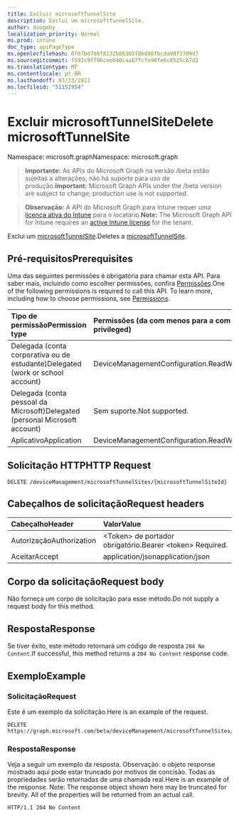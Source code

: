 ```yaml
---
title: Excluir microsoftTunnelSite
description: Exclui um microsoftTunnelSite.
author: dougeby
localization_priority: Normal
ms.prod: intune
doc_type: apiPageType
ms.openlocfilehash: 0f07bd7d8f8132b86365f0bd46fbcda90f3709d7
ms.sourcegitcommit: f592c9ff96ceeb40caa67fcfe90fe6c8525cb7d2
ms.translationtype: MT
ms.contentlocale: pt-BR
ms.lasthandoff: 03/23/2021
ms.locfileid: "51152954"
---
```

# <a name="delete-microsofttunnelsite"></a><span data-ttu-id="b855d-103">Excluir microsoftTunnelSite</span><span class="sxs-lookup"><span data-stu-id="b855d-103">Delete microsoftTunnelSite</span></span>

<span data-ttu-id="b855d-104">Namespace: microsoft.graph</span><span class="sxs-lookup"><span data-stu-id="b855d-104">Namespace: microsoft.graph</span></span>

> <span data-ttu-id="b855d-105">**Importante:** As APIs do Microsoft Graph na versão /beta estão sujeitas a alterações; não há suporte para uso de produção.</span><span class="sxs-lookup"><span data-stu-id="b855d-105">**Important:** Microsoft Graph APIs under the /beta version are subject to change; production use is not supported.</span></span>

> <span data-ttu-id="b855d-106">**Observação:** A API do Microsoft Graph para Intune requer uma [licença ativa do Intune](https://go.microsoft.com/fwlink/?linkid=839381) para o locatário.</span><span class="sxs-lookup"><span data-stu-id="b855d-106">**Note:** The Microsoft Graph API for Intune requires an [active Intune license](https://go.microsoft.com/fwlink/?linkid=839381) for the tenant.</span></span>

<span data-ttu-id="b855d-107">Exclui um [microsoftTunnelSite](../resources/intune-mstunnel-microsofttunnelsite.md).</span><span class="sxs-lookup"><span data-stu-id="b855d-107">Deletes a [microsoftTunnelSite](../resources/intune-mstunnel-microsofttunnelsite.md).</span></span>

## <a name="prerequisites"></a><span data-ttu-id="b855d-108">Pré-requisitos</span><span class="sxs-lookup"><span data-stu-id="b855d-108">Prerequisites</span></span>
<span data-ttu-id="b855d-p101">Uma das seguintes permissões é obrigatória para chamar esta API. Para saber mais, incluindo como escolher permissões, confira [Permissões](/graph/permissions-reference).</span><span class="sxs-lookup"><span data-stu-id="b855d-p101">One of the following permissions is required to call this API. To learn more, including how to choose permissions, see [Permissions](/graph/permissions-reference).</span></span>

|<span data-ttu-id="b855d-111">Tipo de permissão</span><span class="sxs-lookup"><span data-stu-id="b855d-111">Permission type</span></span>|<span data-ttu-id="b855d-112">Permissões (da com menos para a com mais privilégios)</span><span class="sxs-lookup"><span data-stu-id="b855d-112">Permissions (from least to most privileged)</span></span>|
|:---|:---|
|<span data-ttu-id="b855d-113">Delegada (conta corporativa ou de estudante)</span><span class="sxs-lookup"><span data-stu-id="b855d-113">Delegated (work or school account)</span></span>|<span data-ttu-id="b855d-114">DeviceManagementConfiguration.ReadWrite.All</span><span class="sxs-lookup"><span data-stu-id="b855d-114">DeviceManagementConfiguration.ReadWrite.All</span></span>|
|<span data-ttu-id="b855d-115">Delegada (conta pessoal da Microsoft)</span><span class="sxs-lookup"><span data-stu-id="b855d-115">Delegated (personal Microsoft account)</span></span>|<span data-ttu-id="b855d-116">Sem suporte.</span><span class="sxs-lookup"><span data-stu-id="b855d-116">Not supported.</span></span>|
|<span data-ttu-id="b855d-117">Aplicativo</span><span class="sxs-lookup"><span data-stu-id="b855d-117">Application</span></span>|<span data-ttu-id="b855d-118">DeviceManagementConfiguration.ReadWrite.All</span><span class="sxs-lookup"><span data-stu-id="b855d-118">DeviceManagementConfiguration.ReadWrite.All</span></span>|

## <a name="http-request"></a><span data-ttu-id="b855d-119">Solicitação HTTP</span><span class="sxs-lookup"><span data-stu-id="b855d-119">HTTP Request</span></span>
<!-- {
  "blockType": "ignored"
}
-->
``` http
DELETE /deviceManagement/microsoftTunnelSites/{microsoftTunnelSiteId}
```

## <a name="request-headers"></a><span data-ttu-id="b855d-120">Cabeçalhos de solicitação</span><span class="sxs-lookup"><span data-stu-id="b855d-120">Request headers</span></span>
|<span data-ttu-id="b855d-121">Cabeçalho</span><span class="sxs-lookup"><span data-stu-id="b855d-121">Header</span></span>|<span data-ttu-id="b855d-122">Valor</span><span class="sxs-lookup"><span data-stu-id="b855d-122">Value</span></span>|
|:---|:---|
|<span data-ttu-id="b855d-123">Autorização</span><span class="sxs-lookup"><span data-stu-id="b855d-123">Authorization</span></span>|<span data-ttu-id="b855d-124">&lt;Token&gt; de portador obrigatório.</span><span class="sxs-lookup"><span data-stu-id="b855d-124">Bearer &lt;token&gt; Required.</span></span>|
|<span data-ttu-id="b855d-125">Aceitar</span><span class="sxs-lookup"><span data-stu-id="b855d-125">Accept</span></span>|<span data-ttu-id="b855d-126">application/json</span><span class="sxs-lookup"><span data-stu-id="b855d-126">application/json</span></span>|

## <a name="request-body"></a><span data-ttu-id="b855d-127">Corpo da solicitação</span><span class="sxs-lookup"><span data-stu-id="b855d-127">Request body</span></span>
<span data-ttu-id="b855d-128">Não forneça um corpo de solicitação para esse método.</span><span class="sxs-lookup"><span data-stu-id="b855d-128">Do not supply a request body for this method.</span></span>

## <a name="response"></a><span data-ttu-id="b855d-129">Resposta</span><span class="sxs-lookup"><span data-stu-id="b855d-129">Response</span></span>
<span data-ttu-id="b855d-130">Se tiver êxito, este método retornará um código de resposta `204 No Content`.</span><span class="sxs-lookup"><span data-stu-id="b855d-130">If successful, this method returns a `204 No Content` response code.</span></span>

## <a name="example"></a><span data-ttu-id="b855d-131">Exemplo</span><span class="sxs-lookup"><span data-stu-id="b855d-131">Example</span></span>

### <a name="request"></a><span data-ttu-id="b855d-132">Solicitação</span><span class="sxs-lookup"><span data-stu-id="b855d-132">Request</span></span>
<span data-ttu-id="b855d-133">Este é um exemplo da solicitação.</span><span class="sxs-lookup"><span data-stu-id="b855d-133">Here is an example of the request.</span></span>
``` http
DELETE https://graph.microsoft.com/beta/deviceManagement/microsoftTunnelSites/{microsoftTunnelSiteId}
```

### <a name="response"></a><span data-ttu-id="b855d-134">Resposta</span><span class="sxs-lookup"><span data-stu-id="b855d-134">Response</span></span>
<span data-ttu-id="b855d-p102">Veja a seguir um exemplo da resposta. Observação: o objeto response mostrado aqui pode estar truncado por motivos de concisão. Todas as propriedades serão retornadas de uma chamada real.</span><span class="sxs-lookup"><span data-stu-id="b855d-p102">Here is an example of the response. Note: The response object shown here may be truncated for brevity. All of the properties will be returned from an actual call.</span></span>
``` http
HTTP/1.1 204 No Content
```




